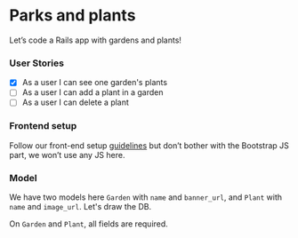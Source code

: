 # Parks and plants

Let’s code a Rails app with gardens and plants!

### User Stories

- [x] As a user I can see one garden's plants
- [ ] As a user I can add a plant in a garden
- [ ] As a user I can delete a plant

### Frontend setup

Follow our front-end setup [guidelines](https://github.com/lewagon/rails-stylesheets/blob/master/README.md) but don’t bother with the Bootstrap JS part, we won’t use any JS here.

### Model

We have two models here `Garden` with `name` and `banner_url`, and `Plant` with `name` and `image_url`. Let's draw the DB.

On `Garden` and `Plant`, all fields are required.
